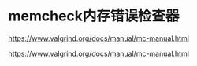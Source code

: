 # memcheck内存错误检查器








https://www.valgrind.org/docs/manual/mc-manual.html









https://www.valgrind.org/docs/manual/mc-manual.html